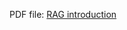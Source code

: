 PDF file: [RAG introduction](https://github.com/maiphong0411/phongkamy/blob/main/_pdf_file/1.rag_overview.pdf)
